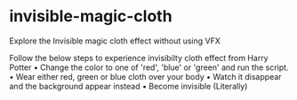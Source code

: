 # invisible-magic-cloth
Explore the Invisible magic cloth effect without using VFX

Follow the below steps to experience invisibilty cloth effect from Harry Potter
• Change the color to one of 'red', 'blue' or 'green' and run the script.
• Wear either red, green or blue cloth over your body 
• Watch it disappear and the background appear instead
• Become invisible (Literally)

